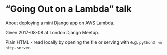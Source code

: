 # “Going Out on a Lambda” talk

About deploying a mini Django app on AWS Lambda.

Given 2017-08-08 at London Django Meetup.

Plain HTML - read locally by opening the file or serving with e.g.
`python3 -m http.server`.
